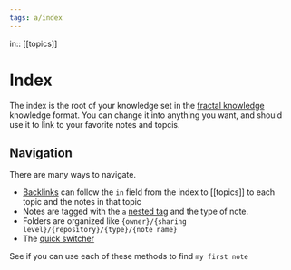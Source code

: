 ```yaml
---
tags: a/index
---
```

in:: [[topics]]

# Index
The index is the root of your knowledge set in the [fractal knowledge](https://github.com/digitalreplica/fractal-knowledge) knowledge format. You can change it into anything you want, and should use it to link to your favorite notes and topcis.

## Navigation
There are many ways to navigate.
- [Backlinks](https://help.obsidian.md/Plugins/Backlinks) can follow the `in` field from the index to [[topics]] to each topic and the notes in that topic
- Notes are tagged with the `a` [nested tag](https://help.obsidian.md/Plugins/Tag+pane#Nested+tags) and the type of note.
- Folders are organized like `{owner}/{sharing level}/{repository}/{type}/{note name}`
- The [quick switcher](https://help.obsidian.md/Plugins/Quick+switcher)

See if you can use each of these methods to find `my first note`
